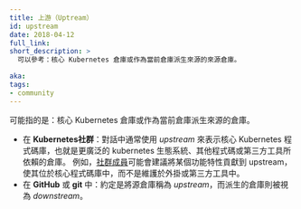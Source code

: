 ```yaml
---
title: 上游（Uptream）
id: upstream
date: 2018-04-12
full_link: 
short_description: >
  可以參考：核心 Kubernetes 倉庫或作為當前倉庫派生來源的來源倉庫。

aka: 
tags:
- community
---
```


<!--
---
title: Upstream (disambiguation)
id: upstream
date: 2018-04-12
full_link: 
short_description: >
  May refer to: core Kubernetes or the source repo from which a repo was forked.

aka: 
tags:
- community
---
-->

<!--
 May refer to: core Kubernetes or the source repo from which a repo was forked.
-->
可能指的是：核心 Kubernetes 倉庫或作為當前倉庫派生來源的倉庫。

<!--more--> 

<!--
* In the **Kubernetes Community**: Conversations often use *upstream* to mean the core Kubernetes codebase, which the general ecosystem, other code, or third-party tools relies upon. For example, [community members](#term-member) may suggest that a feature is moved upstream so that it is in the core codebase instead of in a plugin or third-party tool.
* In **GitHub** or **git**: The convention is to refer to a source repo as *upstream*, whereas the forked repo is considered *downstream*.
-->

* 在 **Kubernetes社群**：對話中通常使用 *upstream* 來表示核心 Kubernetes 程式碼庫，也就是更廣泛的 kubernetes 生態系統、其他程式碼或第三方工具所依賴的倉庫。 例如，[社群成員](#term-member)可能會建議將某個功能特性貢獻到 upstream，使其位於核心程式碼庫中，而不是維護於外掛或第三方工具中。
* 在 **GitHub** 或 **git** 中：約定是將源倉庫稱為 *upstream*，而派生的倉庫則被視為 *downstream*。
